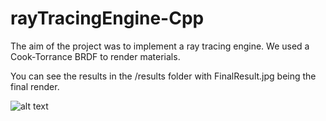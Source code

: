 # rayTracingEngine-Cpp

The aim of the project was to implement a ray tracing engine. We used a Cook-Torrance BRDF to render materials.

You can see the results in the /results folder with FinalResult.jpg being the final render.

![alt text](https://github.com/CharlesSaya/rayTracingEngine-Cpp/blob/master/results/FinalResult.jpg)
